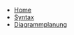 <!-- docs/_sidebar.md -->

* [Home](/)
* [Syntax](syntax.md)
* [Diagrammplanung](diagrammplanung.md)
